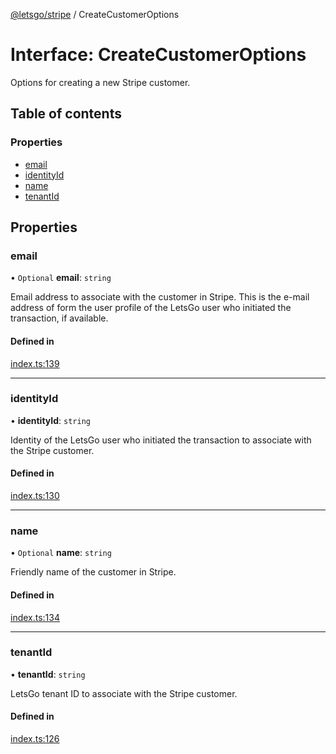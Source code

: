 [@letsgo/stripe](../README.md) / CreateCustomerOptions

# Interface: CreateCustomerOptions

Options for creating a new Stripe customer.

## Table of contents

### Properties

- [email](CreateCustomerOptions.md#email)
- [identityId](CreateCustomerOptions.md#identityid)
- [name](CreateCustomerOptions.md#name)
- [tenantId](CreateCustomerOptions.md#tenantid)

## Properties

### email

• `Optional` **email**: `string`

Email address to associate with the customer in Stripe. This is the e-mail address of form the user profile
of the LetsGo user who initiated the transaction, if available.

#### Defined in

[index.ts:139](https://github.com/tjanczuk/letsgo/blob/c32fd97/packages/stripe/src/index.ts#L139)

___

### identityId

• **identityId**: `string`

Identity of the LetsGo user who initiated the transaction to associate with the Stripe customer.

#### Defined in

[index.ts:130](https://github.com/tjanczuk/letsgo/blob/c32fd97/packages/stripe/src/index.ts#L130)

___

### name

• `Optional` **name**: `string`

Friendly name of the customer in Stripe.

#### Defined in

[index.ts:134](https://github.com/tjanczuk/letsgo/blob/c32fd97/packages/stripe/src/index.ts#L134)

___

### tenantId

• **tenantId**: `string`

LetsGo tenant ID to associate with the Stripe customer.

#### Defined in

[index.ts:126](https://github.com/tjanczuk/letsgo/blob/c32fd97/packages/stripe/src/index.ts#L126)
